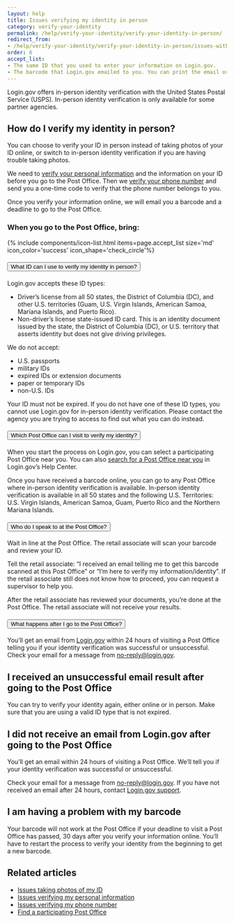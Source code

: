 ```yaml
---
layout: help
title: Issues verifying my identity in person
category: verify-your-identity
permalink: /help/verify-your-identity/verify-your-identity-in-person/
redirect_from:
- /help/verify-your-identity/verify-your-identity-in-person/issues-with-verifying-your-identity-in-person/
order: 6
accept_list:
- The same ID that you used to enter your information on Login.gov.
- The barcode that Login.gov emailed to you. You can print the email or show the email from your mobile device.
---
```


Login.gov offers in-person identity verification with the United States Postal Service (USPS). In-person identity verification is only available for some partner agencies.

## How do I verify my identity in person?

You can choose to verify your ID in person instead of taking photos of your ID online, or switch to in-person identity verification if you are having trouble taking photos.

We need to [verify your personal information](/help/verify-your-identity/issues-verifying-my-personal-information/) and the information on your ID before you go to the Post Office. Then we [verify your phone number](/help/verify-your-identity/phone-number/) and send you a one-time code to verify that the phone number belongs to you.

Once you verify your information online, we will email you a barcode and a deadline to go to the Post Office.

### When you go to the Post Office, bring:

{% include components/icon-list.html items=page.accept_list size='md' icon_color='success' icon_shape='check_circle'%}

<div class="usa-accordion usa-accordion--bordered margin-y-4">
  <h4 class="usa-accordion__heading">
    <button
      type="button"
      class="usa-accordion__button"
      aria-expanded="false"
      aria-controls="b-a1"
    >
      What ID can I use to verify my identity in person?
    </button>
  </h4>
  <div id="b-a1" class="usa-accordion__content usa-prose">
    <p>Login.gov accepts these ID types:</p>
    <ul>
      <li>Driver’s license from all 50 states, the District of Columbia (DC), and other U.S. territories (Guam, U.S. Virgin Islands, American Samoa, Mariana Islands, and Puerto Rico).</li>
      <li>Non-driver’s license state-issued ID card. This is an identity document issued by the state, the District of Columbia (DC), or U.S. territory that asserts identity but does not give driving privileges.</li>
    </ul>
    <p>We do not accept:</p>
    <ul>
      <li>U.S. passports</li>
      <li>military IDs</li>
      <li>expired IDs or extension documents</li>
      <li>paper or temporary IDs</li>
      <li>non-U.S. IDs</li>
    </ul>
    <p>Your ID must not be expired. If you do not have one of these ID types, you cannot use Login.gov for in-person identity verification. Please contact the agency you are trying to access to find out what you can do instead.</p>
  </div>
</div>

<div class="usa-accordion usa-accordion--bordered margin-y-4">
  <h4 class="usa-accordion__heading">
    <button
      type="button"
      class="usa-accordion__button"
      aria-expanded="false"
      aria-controls="b-a2"
    >
      Which Post Office can I visit to verify my identity?
    </button>
  </h4>
  <div id="b-a2" class="usa-accordion__content usa-prose">
    <p>When you start the process on Login.gov, you can select a participating Post Office near you. You can also <a href="{{ '/help/verify-your-identity/verify-your-identity-in-person/find-a-participating-post-office/' | prepend: site.baseurl }}">search for a Post Office near you</a> in Login.gov’s Help Center.</p>
    <p>Once you have received a barcode online, you can go to any Post Office where in-person identity verification is available. In-person identity verification is available in all 50 states and the following U.S. Territories: U.S. Virgin Islands, American Samoa, Guam, Puerto Rico and the Northern Mariana Islands.</p>
  </div>
</div>

<div class="usa-accordion usa-accordion--bordered margin-y-4">
  <h4 class="usa-accordion__heading">
    <button
      type="button"
      class="usa-accordion__button"
      aria-expanded="false"
      aria-controls="b-a3"
    >
      Who do I speak to at the Post Office?
    </button>
  </h4>
  <div id="b-a3" class="usa-accordion__content usa-prose">
    <p>Wait in line at the Post Office. The retail associate will scan your barcode and review your ID.</p>
    <p>Tell the retail associate: “I received an email telling me to get this barcode scanned at this Post Office” or “I’m here to verify my information/identity”. If the retail associate still does not know how to proceed, you can request a supervisor to help you.</p>
    <p>After the retail associate has reviewed your documents, you’re done at the Post Office. The retail associate will not receive your results.</p>
  </div>
</div>

<div class="usa-accordion usa-accordion--bordered margin-y-4">
  <h4 class="usa-accordion__heading">
    <button
      type="button"
      class="usa-accordion__button"
      aria-expanded="false"
      aria-controls="b-a4"
    >
      What happens after I go to the Post Office?
    </button>
  </h4>
  <div id="b-a4" class="usa-accordion__content usa-prose">
    <p>You’ll get an email from <a href="https://secure.login.gov/">Login.gov</a> within 24 hours of visiting a Post Office telling you if your identity verification was successful or unsuccessful. Check your email for a message from <a href="mailto:no-reply@login.gov">no-reply@login.gov</a>.</p>
  </div>
</div>

## I received an unsuccessful email result after going to the Post Office

You can try to verify your identity again, either online or in person. Make sure that you are using a valid ID type that is not expired.

## I did not receive an email from Login.gov after going to the Post Office

You’ll get an email within 24 hours of visiting a Post Office. We’ll tell you if your identity verification was successful or unsuccessful.

Check your email for a message from [no-reply@login.gov](mailto:no-reply@login.gov). If you have not received an email after 24 hours, contact [Login.gov support](https://login.gov/contact/).

## I am having a problem with my barcode

Your barcode will not work at the Post Office if your deadline to visit a Post Office has passed, 30 days after you verify your information online. You’ll have to restart the process to verify your identity from the beginning to get a new barcode.

## Related articles

* [Issues taking photos of my ID](/help/verify-your-identity/how-to-take-photos-to-verify-your-identity/)
* [Issues verifying my personal information](/help/verify-your-identity/issues-verifying-my-personal-information/)
* [Issues verifying my phone number](/help/verify-your-identity/phone-number/)
* [Find a participating Post Office](/help/verify-your-identity/verify-your-identity-in-person/find-a-participating-post-office/)

